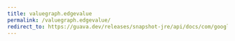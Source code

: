 ```yaml
---
title: valuegraph.edgevalue
permalink: /valuegraph.edgevalue/
redirect_to: https://guava.dev/releases/snapshot-jre/api/docs/com/google/common/graph/ValueGraph.html#edgeValue-N-N-
---
```


